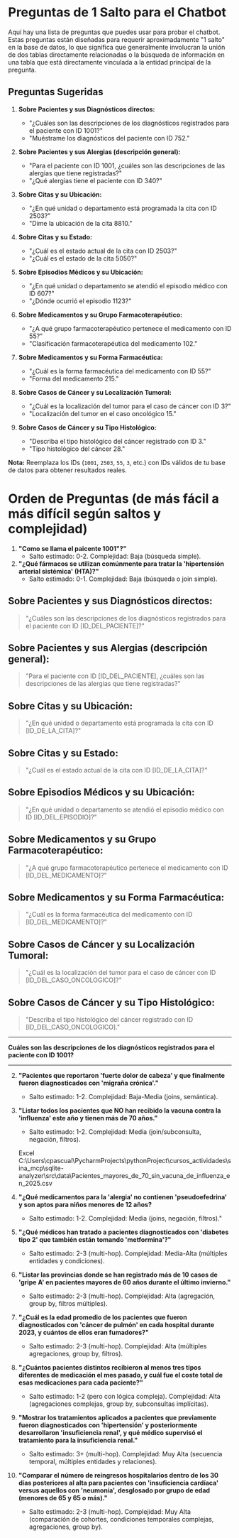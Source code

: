 # Preguntas de 1 Salto para el Chatbot

Aquí hay una lista de preguntas que puedes usar para probar el chatbot. Estas preguntas están diseñadas para requerir aproximadamente "1 salto" en la base de datos, lo que significa que generalmente involucran la unión de dos tablas directamente relacionadas o la búsqueda de información en una tabla que está directamente vinculada a la entidad principal de la pregunta.

## Preguntas Sugeridas

1.  **Sobre Pacientes y sus Diagnósticos directos:**
    *   "¿Cuáles son las descripciones de los diagnósticos registrados para el paciente con ID 1001?"
    *   "Muéstrame los diagnósticos del paciente con ID 752."

2.  **Sobre Pacientes y sus Alergias (descripción general):**
    *   "Para el paciente con ID 1001, ¿cuáles son las descripciones de las alergias que tiene registradas?"
    *   "¿Qué alergias tiene el paciente con ID 340?"

3.  **Sobre Citas y su Ubicación:**
    *   "¿En qué unidad o departamento está programada la cita con ID 2503?"
    *   "Dime la ubicación de la cita 8810."

4.  **Sobre Citas y su Estado:**
    *   "¿Cuál es el estado actual de la cita con ID 2503?"
    *   "¿Cuál es el estado de la cita 5050?"

5.  **Sobre Episodios Médicos y su Ubicación:**
    *   "¿En qué unidad o departamento se atendió el episodio médico con ID 607?"
    *   "¿Dónde ocurrió el episodio 1123?"

6.  **Sobre Medicamentos y su Grupo Farmacoterapéutico:**
    *   "¿A qué grupo farmacoterapéutico pertenece el medicamento con ID 55?"
    *   "Clasificación farmacoterapéutica del medicamento 102."

7.  **Sobre Medicamentos y su Forma Farmacéutica:**
    *   "¿Cuál es la forma farmacéutica del medicamento con ID 55?"
    *   "Forma del medicamento 215."

8.  **Sobre Casos de Cáncer y su Localización Tumoral:**
    *   "¿Cuál es la localización del tumor para el caso de cáncer con ID 3?"
    *   "Localización del tumor en el caso oncológico 15."

9.  **Sobre Casos de Cáncer y su Tipo Histológico:**
    *   "Describa el tipo histológico del cáncer registrado con ID 3."
    *   "Tipo histológico del cáncer 28."

**Nota:** Reemplaza los IDs (`1001`, `2503`, `55`, `3`, etc.) con IDs válidos de tu base de datos para obtener resultados reales.



# Orden de Preguntas (de más fácil a más difícil según saltos y complejidad)

1.  **"Como se llama el paicente 1001"?"**
    *   Salto estimado: 0-2. Complejidad: Baja (búsqueda simple).
1.  **"¿Qué fármacos se utilizan comúnmente para tratar la 'hipertensión arterial sistémica' (HTA)?"**
    *   Salto estimado: 0-1. Complejidad: Baja (búsqueda o join simple).

## Sobre Pacientes y sus Diagnósticos directos:

> "¿Cuáles son las descripciones de los diagnósticos registrados para el paciente con ID [ID_DEL_PACIENTE]?"

## Sobre Pacientes y sus Alergias (descripción general):

> "Para el paciente con ID [ID_DEL_PACIENTE], ¿cuáles son las descripciones de las alergias que tiene registradas?"

## Sobre Citas y su Ubicación:

> "¿En qué unidad o departamento está programada la cita con ID [ID_DE_LA_CITA]?"

## Sobre Citas y su Estado:

> "¿Cuál es el estado actual de la cita con ID [ID_DE_LA_CITA]?"

## Sobre Episodios Médicos y su Ubicación:

> "¿En qué unidad o departamento se atendió el episodio médico con ID [ID_DEL_EPISODIO]?"

## Sobre Medicamentos y su Grupo Farmacoterapéutico:

> "¿A qué grupo farmacoterapéutico pertenece el medicamento con ID [ID_DEL_MEDICAMENTO]?"

## Sobre Medicamentos y su Forma Farmacéutica:

> "¿Cuál es la forma farmacéutica del medicamento con ID [ID_DEL_MEDICAMENTO]?"

## Sobre Casos de Cáncer y su Localización Tumoral:

> "¿Cuál es la localización del tumor para el caso de cáncer con ID [ID_DEL_CASO_ONCOLOGICO]?"

## Sobre Casos de Cáncer y su Tipo Histológico:

> "Describa el tipo histológico del cáncer registrado con ID [ID_DEL_CASO_ONCOLOGICO]."

---

**Cuáles son las descripciones de los diagnósticos registrados para el paciente con ID 1001?**

---

2.  **"Pacientes que reportaron 'fuerte dolor de cabeza' y que finalmente fueron diagnosticados con 'migraña crónica'."**
    *   Salto estimado: 1-2. Complejidad: Baja-Media (joins, semántica).
3.  **"Listar todos los pacientes que NO han recibido la vacuna contra la 'influenza' este año y tienen más de 70 años."**
    *   Salto estimado: 1-2. Complejidad: Media (join/subconsulta, negación, filtros).

    Excel C:\Users\cpascual\PycharmProjects\pythonProject\cursos_actividades\sina_mcp\sqlite-analyzer\src\data\Pacientes_mayores_de_70_sin_vacuna_de_influenza_en_2025.csv
4.  **"¿Qué medicamentos para la 'alergia' no contienen 'pseudoefedrina' y son aptos para niños menores de 12 años?**
    *   Salto estimado: 1-2. Complejidad: Media (joins, negación, filtros)."
5.  **"¿Qué médicos han tratado a pacientes diagnosticados con 'diabetes tipo 2' que también están tomando 'metformina'?"**
    *   Salto estimado: 2-3 (multi-hop). Complejidad: Media-Alta (múltiples entidades y condiciones).
6.  **"Listar las provincias donde se han registrado más de 10 casos de 'gripe A' en pacientes mayores de 60 años durante el último invierno."**
    *   Salto estimado: 2-3 (multi-hop). Complejidad: Alta (agregación, group by, filtros múltiples).
7.  **"¿Cuál es la edad promedio de los pacientes que fueron diagnosticados con 'cáncer de pulmón' en cada hospital durante 2023, y cuántos de ellos eran fumadores?"**
    *   Salto estimado: 2-3 (multi-hop). Complejidad: Alta (múltiples agregaciones, group by, filtros).
8.  **"¿Cuántos pacientes distintos recibieron al menos tres tipos diferentes de medicación el mes pasado, y cuál fue el coste total de esas medicaciones para cada paciente?"**
    *   Salto estimado: 1-2 (pero con lógica compleja). Complejidad: Alta (agregaciones complejas, group by, subconsultas implícitas).
9.  **"Mostrar los tratamientos aplicados a pacientes que previamente fueron diagnosticados con 'hipertensión' y posteriormente desarrollaron 'insuficiencia renal', y qué médico supervisó el tratamiento para la insuficiencia renal."**
    *   Salto estimado: 3+ (multi-hop). Complejidad: Muy Alta (secuencia temporal, múltiples entidades y relaciones).
10. **"Comparar el número de reingresos hospitalarios dentro de los 30 días posteriores al alta para pacientes con 'insuficiencia cardíaca' versus aquellos con 'neumonía', desglosado por grupo de edad (menores de 65 y 65 o más)."**
    *   Salto estimado: 2-3 (multi-hop). Complejidad: Muy Alta (comparación de cohortes, condiciones temporales complejas, agregaciones, group by).
